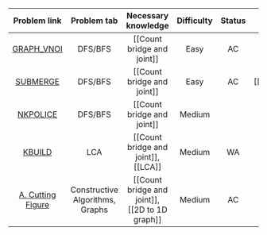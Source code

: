 |                             Problem link                             |           Problem tab           |              Necessary knowledge               | Difficulty | Status |       Solution        |
| :------------------------------------------------------------------: | :-----------------------------: | :--------------------------------------------: | :--------: | :----: | :-------------------: |
|          [GRAPH_VNOI](https://oj.vnoi.info/problem/graph_)           |             DFS/BFS             |           [[Count bridge and joint]]           |    Easy    |   AC   |                       |
|         [SUBMERGE](https://www.spoj.com/problems/SUBMERGE/)          |             DFS/BFS             |           [[Count bridge and joint]]           |    Easy    |   AC   |     [[SUBMERGE]]      |
|          [NKPOLICE](https://oj.vnoi.info/problem/nkpolice)           |             DFS/BFS             |           [[Count bridge and joint]]           |   Medium   |        |                       |
|            [KBUILD](https://oj.vnoi.info/problem/kbuild)             |               LCA               |      [[Count bridge and joint]], [[LCA]]       |   Medium   |   WA   |                       |
| [A. Cutting Figure](https://codeforces.com/problemset/problem/193/A) | Constructive Algorithms, Graphs | [[Count bridge and joint]], [[2D to 1D graph]] |   Medium   |   AC   | [[A. Cutting Figure]] |
